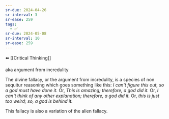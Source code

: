 ```yaml
---
sr-due: 2024-04-26
sr-interval: 3
sr-ease: 259
tags:
  - ✅
sr-due: 2024-05-08
sr-interval: 10
sr-ease: 259
---
```

⬅️ [[Critical Thinking]]

aka argument from incredulity

The divine fallacy, or the argument from incredulity, is a species of non sequitur reasoning which goes something like this: _I can't figure this out, so a god must have done it._ Or, _This is amazing; therefore, a god did it._ Or, _I can't think of any other explanation; therefore, a god did it._ Or, _this is just too weird; so, a god is behind it._

This fallacy is also a variation of the alien fallacy.
